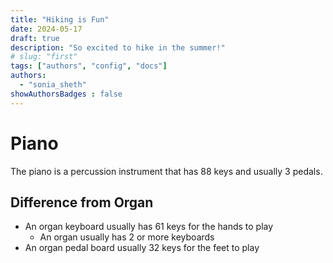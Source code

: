 ```yaml
---
title: "Hiking is Fun"
date: 2024-05-17
draft: true
description: "So excited to hike in the summer!"
# slug: "first"
tags: ["authors", "config", "docs"]
authors:
  - "sonia_sheth"
showAuthorsBadges : false
---
```


# Piano

The piano is a percussion instrument that has 88 keys and usually 3 pedals.  

## Difference from Organ

- An organ keyboard usually has 61 keys for the hands to play
  - An organ usually has 2 or more keyboards
- An organ pedal board usually 32 keys for the feet to play